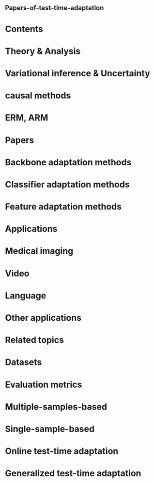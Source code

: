 ## Papers-of-test-time-adaptation

# Contents

# Theory & Analysis

# Variational inference & Uncertainty #

# causal methods #

# ERM, ARM #



# Papers

# Backbone adaptation methods #

# Classifier adaptation methods #

# Feature adaptation methods #



# Applications

# Medical imaging #

# Video #

# Language #

# Other applications #



# Related topics 




# Datasets




# Evaluation metrics

# Multiple-samples-based #

# Single-sample-based #

# Online test-time adaptation #

# Generalized test-time adaptation #
